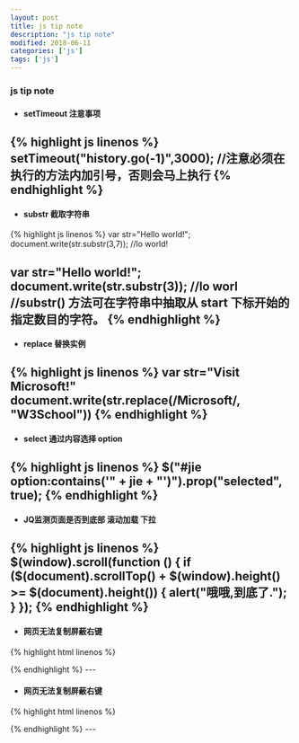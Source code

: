```yaml
---
layout: post
title: js tip note
description: "js tip note"
modified: 2018-06-11
categories: ['js']
tags: ['js']
---
```

### js tip note

- #### setTimeout 注意事项
{% highlight js linenos %}
setTimeout("history.go(-1)",3000); //注意必须在执行的方法内加引号，否则会马上执行
{% endhighlight %}
---


- #### substr 截取字符串
{% highlight js linenos %}
var str="Hello world!";
document.write(str.substr(3,7)); //lo world!

var str="Hello world!";
document.write(str.substr(3));   //lo worl
//substr() 方法可在字符串中抽取从 start 下标开始的指定数目的字符。
{% endhighlight %}
---


- #### replace 替换实例
{% highlight js linenos %}
var str="Visit Microsoft!"
document.write(str.replace(/Microsoft/, "W3School"))
{% endhighlight %}
---


- #### select 通过内容选择 option
{% highlight js linenos %}
$("#jie option:contains('" + jie + "')").prop("selected", true);
{% endhighlight %}
---


- #### JQ监测页面是否到底部 滚动加载 下拉
{% highlight js linenos %}
$(window).scroll(function () {
    if ($(document).scrollTop() + $(window).height() >= $(document).height()) {
        alert("哦哦,到底了.");
    }
});
{% endhighlight %}
---


- #### 网页无法复制屏蔽右键
{% highlight html linenos %}
<body oncontextmenu=self.event.returnValue=false onselectstart="return false">
{% endhighlight %}
---


- #### 网页无法复制屏蔽右键
{% highlight html linenos %}
<body oncontextmenu=self.event.returnValue=false onselectstart="return false">
{% endhighlight %}
---
